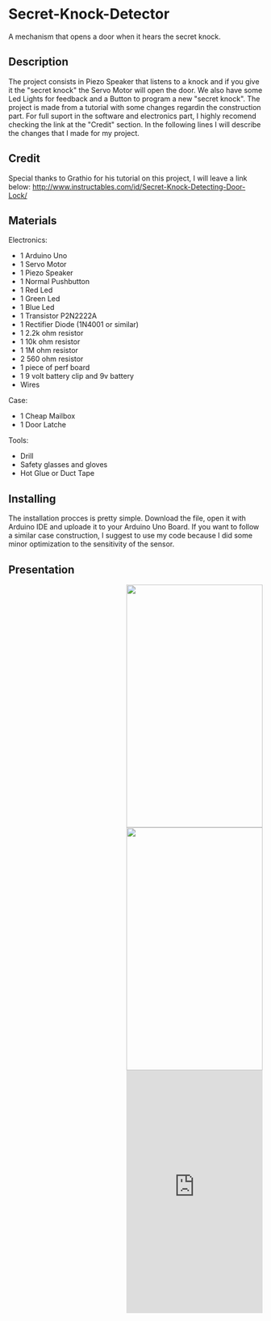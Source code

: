 # Secret-Knock-Detector
A mechanism that opens a door when it hears the secret knock.

## Description
The project consists in Piezo Speaker that  listens to a knock and if you give it the "secret knock" the Servo Motor will open the door. We also have some Led Lights for feedback and a Button to program a new "secret knock". The project is made from a tutorial with some changes regardin the construction part. For full suport in the software and electronics part, I highly recomend checking the link at the "Credit" section. In the following lines I will describe the changes that I made for my project.

## Credit
Special thanks to Grathio for his tutorial on this project, I will leave a link below:
http://www.instructables.com/id/Secret-Knock-Detecting-Door-Lock/

## Materials

Electronics:
* 1 Arduino Uno
* 1 Servo Motor
* 1 Piezo Speaker
* 1 Normal Pushbutton
* 1 Red Led
* 1 Green Led
* 1 Blue Led
* 1 Transistor P2N2222A
* 1 Rectifier Diode (1N4001 or similar)
* 1 2.2k ohm resistor
* 1 10k ohm resistor
* 1 1M ohm resistor
* 2 560 ohm resistor
* 1 piece of perf board
* 1 9 volt battery clip and 9v battery
*  Wires

Case:
* 1 Cheap Mailbox
* 1 Door Latche

Tools:
* Drill
* Safety glasses and gloves
* Hot Glue or Duct Tape

## Installing
The installation procces is pretty simple. Download the file, open it with Arduino IDE and uploade it to your Arduino Uno Board. If you want to follow a similar case construction, I suggest to use my code because I did some minor optimization to the sensitivity of the sensor. 

## Presentation

<p align="center">
<img src="https://i.imgur.com/m2daLOT.jpg" width="270" height="480" style="float: right;">
<img src="https://i.imgur.com/hZyDdi7.jpg" width="270" height="480" style="float: right;">
<iframe src="https://giphy.com/embed/enreLt1MEm5A3OPftb" style="float: right;" width="270" height="480" frameBorder="0" class="giphy-embed" allowFullScreen></iframe>
</p>



